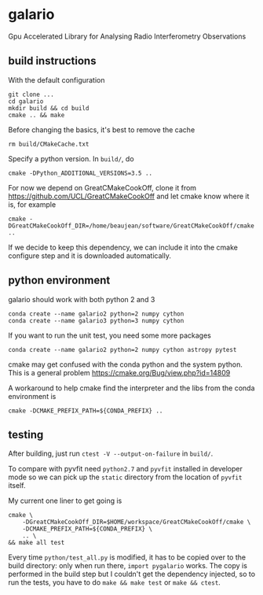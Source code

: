 galario
=======
Gpu Accelerated Library for Analysing Radio Interferometry Observations

build instructions
------------------

With the default configuration

    git clone ...
    cd galario
    mkdir build && cd build
    cmake .. && make

Before changing the basics, it's best to remove the cache

    rm build/CMakeCache.txt

Specify a python version. In `build/`, do

    cmake -DPython_ADDITIONAL_VERSIONS=3.5 ..

For now we depend on GreatCMakeCookOff, clone it from https://github.com/UCL/GreatCMakeCookOff and let cmake know where it is, for example

    cmake -DGreatCMakeCookOff_DIR=/home/beaujean/software/GreatCMakeCookOff/cmake ..

If we decide to keep this dependency, we can include it into the cmake configure step and it is downloaded automatically.

python environment
------------------

galario should work with both python 2 and 3

    conda create --name galario2 python=2 numpy cython
    conda create --name galario3 python=3 numpy cython

If you want to run the unit test, you need some more packages

    conda create --name galario2 python=2 numpy cython astropy pytest

cmake may get confused with the conda python and the system
python. This is a general problem
https://cmake.org/Bug/view.php?id=14809

A workaround to help cmake find the interpreter and the libs from the
conda environment is

    cmake -DCMAKE_PREFIX_PATH=${CONDA_PREFIX} ..

testing
-------

After building, just run `ctest -V --output-on-failure` in `build/`.

To compare with pyvfit need `python2.7` and `pyvfit` installed in
developer mode so we can pick up the `static` directory from the
location of `pyvfit` itself.

My current one liner to get going is

    cmake \
        -DGreatCMakeCookOff_DIR=$HOME/workspace/GreatCMakeCookOff/cmake \
        -DCMAKE_PREFIX_PATH=${CONDA_PREFIX} \
        .. \
    && make all test

Every time `python/test_all.py` is modified, it has to be copied over
to the build directory: only when run there, `import pygalario`
works. The copy is performed in the build step but I couldn't get the
dependency injected, so to run the tests, you have to do `make && make
test` or `make && ctest`.

